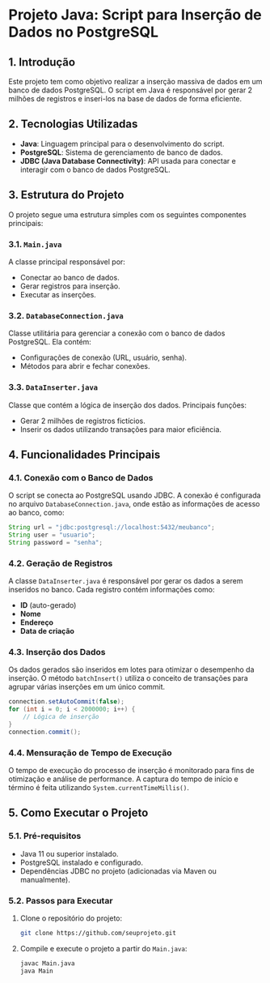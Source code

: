# Projeto Java: Script para Inserção de Dados no PostgreSQL

## 1. Introdução
Este projeto tem como objetivo realizar a inserção massiva de dados em um banco de dados PostgreSQL. O script em Java é responsável por gerar 2 milhões de registros e inseri-los na base de dados de forma eficiente.

## 2. Tecnologias Utilizadas
- **Java**: Linguagem principal para o desenvolvimento do script.
- **PostgreSQL**: Sistema de gerenciamento de banco de dados.
- **JDBC (Java Database Connectivity)**: API usada para conectar e interagir com o banco de dados PostgreSQL.

## 3. Estrutura do Projeto
O projeto segue uma estrutura simples com os seguintes componentes principais:

### 3.1. `Main.java`
A classe principal responsável por:
- Conectar ao banco de dados.
- Gerar registros para inserção.
- Executar as inserções.

### 3.2. `DatabaseConnection.java`
Classe utilitária para gerenciar a conexão com o banco de dados PostgreSQL. Ela contém:
- Configurações de conexão (URL, usuário, senha).
- Métodos para abrir e fechar conexões.

### 3.3. `DataInserter.java`
Classe que contém a lógica de inserção dos dados. Principais funções:
- Gerar 2 milhões de registros fictícios.
- Inserir os dados utilizando transações para maior eficiência.

## 4. Funcionalidades Principais

### 4.1. Conexão com o Banco de Dados
O script se conecta ao PostgreSQL usando JDBC. A conexão é configurada no arquivo `DatabaseConnection.java`, onde estão as informações de acesso ao banco, como:
  ```java
  String url = "jdbc:postgresql://localhost:5432/meubanco";
  String user = "usuario";
  String password = "senha";
  ```
### 4.2. Geração de Registros
A classe `DataInserter.java` é responsável por gerar os dados a serem inseridos no banco. Cada registro contém informações como:
- **ID** (auto-gerado)
- **Nome**
- **Endereço**
- **Data de criação**

### 4.3. Inserção dos Dados
Os dados gerados são inseridos em lotes para otimizar o desempenho da inserção. O método `batchInsert()` utiliza o conceito de transações para agrupar várias inserções em um único commit.

```java
connection.setAutoCommit(false);
for (int i = 0; i < 2000000; i++) {
    // Lógica de inserção
}
connection.commit();
```
### 4.4. Mensuração de Tempo de Execução
O tempo de execução do processo de inserção é monitorado para fins de otimização e análise de performance. A captura do tempo de início e término é feita utilizando `System.currentTimeMillis()`.

## 5. Como Executar o Projeto

### 5.1. Pré-requisitos
- Java 11 ou superior instalado.
- PostgreSQL instalado e configurado.
- Dependências JDBC no projeto (adicionadas via Maven ou manualmente).

### 5.2. Passos para Executar
1. Clone o repositório do projeto:

    ```bash
    git clone https://github.com/seuprojeto.git
    ```

2. Compile e execute o projeto a partir do `Main.java`:

    ```bash
    javac Main.java
    java Main
    ```


